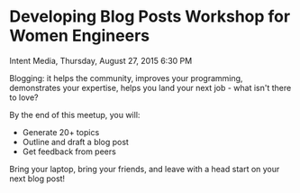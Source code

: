 # Developing Blog Posts Workshop for Women Engineers

Intent Media, Thursday, August 27, 2015 6:30 PM

Blogging: it helps the community, improves your programming, demonstrates your expertise, helps you land your next job - what isn't there to love?

By the end of this meetup, you will:
- Generate 20+ topics
- Outline and draft a blog post
- Get feedback from peers

Bring your laptop, bring your friends, and leave with a head start on your next blog post!
